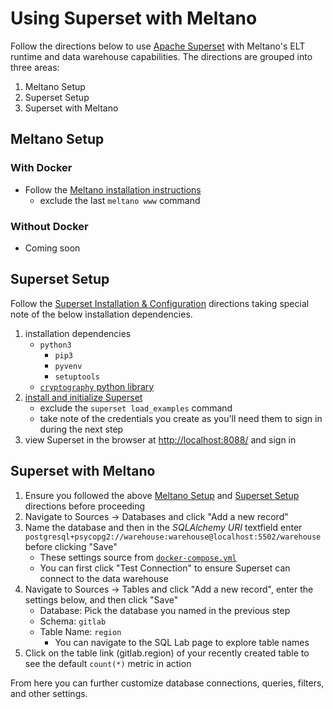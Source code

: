 # Using Superset with Meltano

Follow the directions below to use [Apache Superset](https://superset.incubator.apache.org/index.html) with Meltano's ELT runtime and data warehouse capabilities. The directions are grouped into three areas:

1. Meltano Setup
1. Superset Setup
1. Superset with Meltano

## Meltano Setup

### With Docker

- Follow the [Meltano installation instructions](/docs/#introduction)
    - exclude the last `meltano www` command

### Without Docker
- Coming soon

## Superset Setup

Follow the [Superset Installation & Configuration](https://superset.incubator.apache.org/installation.html#installation-configuration) directions taking special note of the below installation dependencies.

1. installation dependencies
    - `python3`
        - `pip3`
        - `pyvenv`
        - `setuptools`
    - [`cryptography` python library](https://superset.incubator.apache.org/installation.html#os-dependencies)
1. [install and initialize Superset](https://superset.incubator.apache.org/installation.html#superset-installation-and-initialization)
    - exclude the `superset load_examples` command
    - take note of the credentials you create as you'll need them to sign in during the next step
1. view Superset in the browser at [http://localhost:8088/](http://localhost:8088/) and sign in

## Superset with Meltano

1. Ensure you followed the above [Meltano Setup](#meltano-setup) and [Superset Setup](#superset-setup) directions before proceeding
1. Navigate to Sources -> Databases and click "Add a new record"
1. Name the database and then in the *SQLAlchemy URI* textfield enter `postgresql+psycopg2://warehouse:warehouse@localhost:5502/warehouse` before clicking "Save"
    - These settings source from [`docker-compose.yml`](https://gitlab.com/meltano/meltano/blob/master/docker-compose.yml)
    - You can first click "Test Connection" to ensure Superset can connect to the data warehouse
1. Navigate to Sources -> Tables and click "Add a new record", enter the settings below, and then click "Save"
    - Database: Pick the database you named in the previous step
    - Schema: `gitlab`
    - Table Name: `region`
        - You can navigate to the SQL Lab page to explore table names
1. Click on the table link (gitlab.region) of your recently created table to see the default `count(*)` metric in action

From here you can further customize database connections, queries, filters, and other settings.